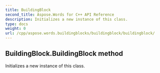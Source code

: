 ```yaml
---
title: BuildingBlock
second_title: Aspose.Words for C++ API Reference
description: Initializes a new instance of this class. 
type: docs
weight: 0
url: /cpp/aspose.words.buildingblocks/buildingblock/buildingblock/
---
```

## BuildingBlock.BuildingBlock method


Initializes a new instance of this class. 

